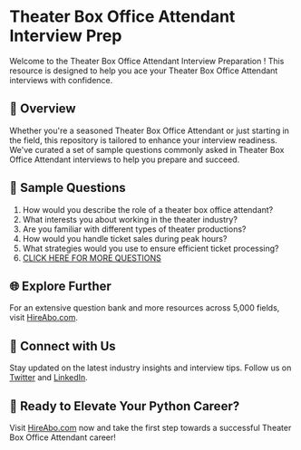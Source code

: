 # Theater Box Office Attendant Interview Prep

Welcome to the Theater Box Office Attendant Interview Preparation ! This resource is designed to help you ace your Theater Box Office Attendant interviews with confidence.

## 🚀 Overview

Whether you're a seasoned Theater Box Office Attendant or just starting in the field, this repository is tailored to enhance your interview readiness. We've curated a set of sample questions commonly asked in Theater Box Office Attendant interviews to help you prepare and succeed.

## 📝 Sample Questions

1. How would you describe the role of a theater box office attendant?
2. What interests you about working in the theater industry?
3. Are you familiar with different types of theater productions?
4. How would you handle ticket sales during peak hours?
5. What strategies would you use to ensure efficient ticket processing?
6. [CLICK HERE FOR MORE QUESTIONS](https://hireabo.com/job/16_3_24/Theater%20Box%20Office%20Attendant)

## 🌐 Explore Further

For an extensive question bank and more resources across 5,000 fields, visit [HireAbo.com](https://www.hireabo.com).

## 📱 Connect with Us

Stay updated on the latest industry insights and interview tips. Follow us on [Twitter](https://twitter.com/hireabo) and [LinkedIn](https://www.linkedin.com/in/hire-abo-3609972a8/).

## 🚀 Ready to Elevate Your Python Career?

Visit [HireAbo.com](https://www.hireabo.com) now and take the first step towards a successful Theater Box Office Attendant career!